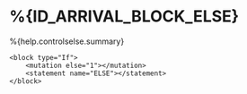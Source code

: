 # %{ID_ARRIVAL_BLOCK_ELSE}

%{help.controlselse.summary}

```
<block type="If">
    <mutation else="1"></mutation>
    <statement name="ELSE"></statement>
</block>
```
